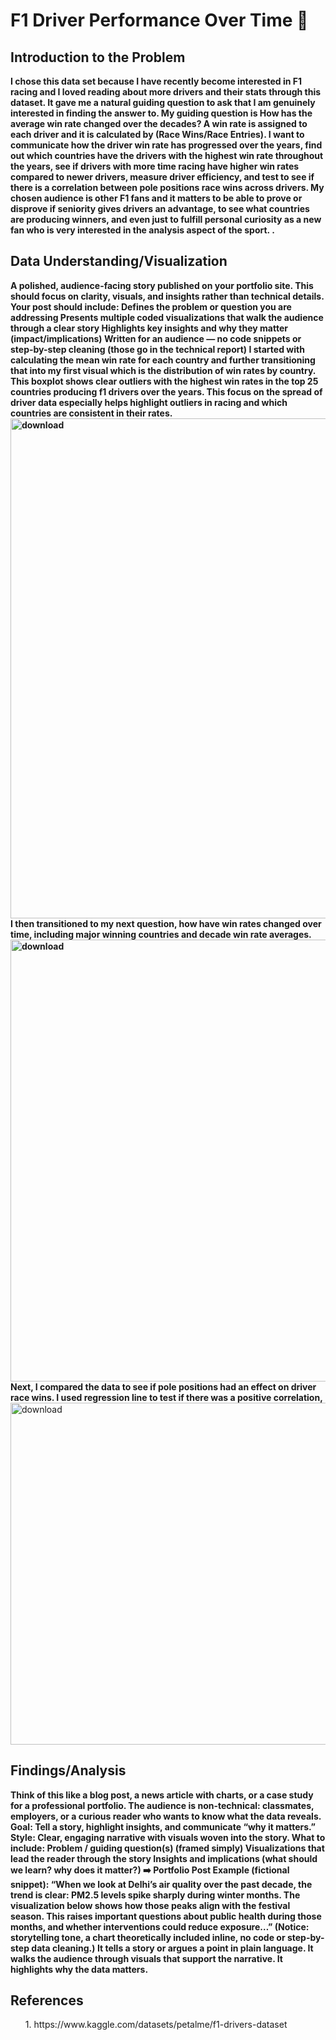 # F1 Driver Performance Over Time :checkered_flag:
<b></b>
<H2>Introduction to the Problem</H2>
<b>I chose this data set because I have recently become interested in F1 racing and I loved reading about more drivers and their stats through this dataset. It gave me a natural guiding question to ask that I am genuinely interested in finding the answer to.
My guiding question is How has the average win rate changed over the decades? A win rate is assigned to each driver and it is calculated by (Race Wins/Race Entries). I want to communicate how the driver win rate has progressed over the years, find out which countries have the drivers with the highest win rate throughout the years, see if drivers with more time racing have higher win rates compared to newer drivers, measure driver efficiency, and test to see if there is a correlation between pole positions race wins across drivers. My chosen audience is other F1 fans and it matters to be able to prove or disprove if seniority gives drivers an advantage, to see what countries are producing winners, and even just to fulfill personal curiosity as a new fan who is very interested in the analysis aspect of the sport.
</b>
<b>.</b>
<h2>Data Understanding/Visualization</h2>
<b>A polished, audience-facing story published on your portfolio site. This should focus on clarity, visuals, and insights rather than technical details.
Your post should include:
Defines the problem or question you are addressing
Presents multiple coded visualizations that walk the audience through a clear story
Highlights key insights and why they matter (impact/implications)
Written for an audience — no code snippets or step-by-step cleaning (those go in the technical report)
</b>
<b>I started with calculating the mean win rate for each country and further transitioning that into my first visual which is the distribution of win rates by country. This boxplot shows clear outliers with the highest win rates in the top 25 countries producing f1 drivers over the years. This focus on the spread of driver data especially helps highlight outliers in racing and which countries are consistent in their rates.
  <img width="1164" height="800" alt="download" src="https://github.com/user-attachments/assets/def9cd3f-d6fa-4b1f-ba46-df3951c3d306" />
I then transitioned to my next question, how have win rates changed over time, including major winning countries and decade win rate averages. 
  <img width="1382" height="707" alt="download" src="https://github.com/user-attachments/assets/53c327f6-1c59-428b-976c-19331d1c2b38" />
  </b>
<b>Next, I compared the data to see if pole positions had an effect on driver race wins. I used regression line to test if there was a positive correlation,</b>
  <img width="695" height="547" alt="download" src="https://github.com/user-attachments/assets/ab4feeda-31c9-4af6-a252-24d7dd53cbc3" />


<h2>Findings/Analysis</h2>
<b>Think of this like a blog post, a news article with charts, or a case study for a professional portfolio. The audience is non-technical: classmates, employers, or a curious reader who wants to know what the data reveals.
Goal: Tell a story, highlight insights, and communicate “why it matters.”
Style: Clear, engaging narrative with visuals woven into the story.
What to include:
Problem / guiding question(s) (framed simply)
Visualizations that lead the reader through the story
Insights and implications (what should we learn? why does it matter?)
➡️ Portfolio Post Example (fictional snippet):
“When we look at Delhi’s air quality over the past decade, the trend is clear: PM2.5 levels spike sharply during winter months. The visualization below shows how those peaks align with the festival season. This raises important questions about public health during those months, and whether interventions could reduce exposure…”
(Notice: storytelling tone, a chart theoretically included inline, no code or step-by-step data cleaning.)
It tells a story or argues a point in plain language.
It walks the audience through visuals that support the narrative.
It highlights why the data matters.
</b>
<h2>References</h2>
<ul>1. https://www.kaggle.com/datasets/petalme/f1-drivers-dataset</ul>

